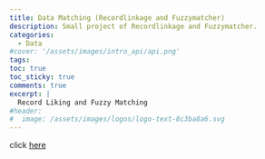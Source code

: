```yaml
---
title: Data Matching (Recordlinkage and Fuzzymatcher)
description: Small project of Recordlinkage and Fuzzymatcher.
categories:
  - Data
#cover: '/assets/images/intro_api/api.png'
tags:
toc: true
toc_sticky: true
comments: true
excerpt: |
  Record Liking and Fuzzy Matching
#header:
#  image: /assets/images/logos/logo-text-8c3ba8a6.svg
---
```


click [here](https://classifiertest.netlify.app)
